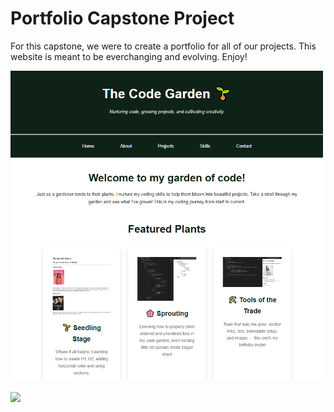 <h1>Portfolio Capstone Project</h1>
<p>For this capstone, we were to create a portfolio for all of our projects. This website is meant to be everchanging and evolving. Enjoy!</p>
<a href="https://backusa920.github.io/portfolio/">

  <img src="https://raw.githubusercontent.com/BackusA920/portfolio/refs/heads/main/assets/2025-05-19%2020_54_43-April's%20Portfolio.png" width="500">
</a>
<br><br>
<a href="https://backusa920.github.io/portfolio/">
  <img src="https://dabuttonfactory.com/button.png?t=View+Project&f=Calibri-Bold&ts=18&tc=fff&hp=45&vp=20&w=134&h=38&c=11&bgt=unicolored&bgc=245c68&be=1">
</a>
